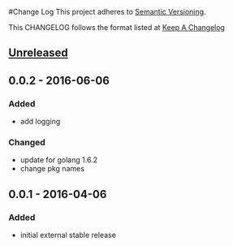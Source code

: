 #Change Log
This project adheres to [Semantic Versioning](http://semver.org/).

This CHANGELOG follows the format listed at [Keep A Changelog](http://keepachangelog.com/)

## [Unreleased]

## 0.0.2 - 2016-06-06
### Added
- add logging

### Changed
- update for golang 1.6.2
- change pkg names

## 0.0.1 - 2016-04-06
### Added
- initial external stable release

[Unreleased]: https://github.com/yieldbot/sensupluginsslack/compare/0.0.1....HEAD
